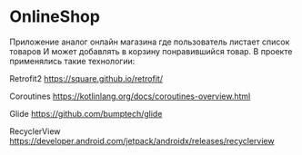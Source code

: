 # OnlineShop
Приложение аналог онлайн магазина где пользователь листает список товаров
И может добавлять в корзину понравившийся товар.
В проекте применялись такие технологии: 

Retrofit2
https://square.github.io/retrofit/

Coroutines
https://kotlinlang.org/docs/coroutines-overview.html

Glide
https://github.com/bumptech/glide

RecyclerView
https://developer.android.com/jetpack/androidx/releases/recyclerview
